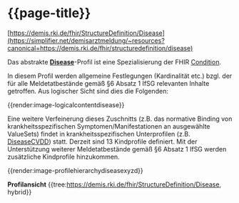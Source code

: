 # {{page-title}}
[https://demis.rki.de/fhir/StructureDefinition/Disease](https://simplifier.net/demisarztmeldung/~resources?canonical=https://demis.rki.de/fhir/structuredefinition/disease)

Das abstrakte **[Disease](https://simplifier.net/demisarztmeldung/~resources?canonical=https://demis.rki.de/fhir/structuredefinition/disease)**-Profil ist eine Spezialisierung der FHIR [Condition](https://www.hl7.org/fhir/condition.html).

In diesem Profil werden allgemeine Festlegungen (Kardinalität etc.) bzgl. der für alle Meldetatbestände gemäß §6 Absatz 1 IfSG relevanten Inhalte getroffen. Aus logischer Sicht sind dies die Folgenden:

{{render:image-logicalcontentdisease}}

Eine weitere Verfeinerung dieses Zuschnitts (z.B. das normative Binding von krankheitsspezifischen Symptomen/Manifestationen an ausgewählte ValueSets) findet in krankheitsspezifischen Unterprofilen (z.B. [DiseaseCVDD](https://simplifier.net/demisarztmeldung/~resources?canonical=https://demis.rki.de/fhir/structuredefinition/diseasecvdd)) statt. Derzeit sind 13 Kindprofile definiert. Mit der Unterstützung weiterer Meldetatbestände gemäß §6 Absatz 1 IfSG werden zusätzliche Kindprofile hinzukommen.

{{render:image-profilehierarchydiseasexyzd}}

**Profilansicht**
{{tree:https://demis.rki.de/fhir/StructureDefinition/Disease, hybrid}}
